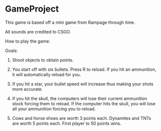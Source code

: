 # GameProject

This game is based off a mini game from Rampage through time.

All sounds are credited to CSGO.

How to play the game:

Goals:

1. Shoot objects to obtain points.

2. You start off with six bullets. 
	Press R to reload.
	If you hit an ammunition, it will automatically reload for you.
	
3. If you hit a star, your bullet speed will increase thus making your shots more accurate.

4. If you hit the skull, the computers will lose their current ammunition stock forcing them to reload.
	If the computer hits the skull, you will lose all your ammunition forcing you to reload.
	
5. Cows and horse shoes are worth 3 points each.
	Dynamites and TNTs are worth 5 points each.
	First player to 50 points wins.

